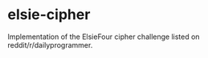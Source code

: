 # elsie-cipher
Implementation of the ElsieFour cipher challenge listed on reddit/r/dailyprogrammer.
